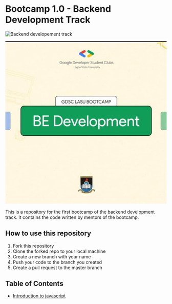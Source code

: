 # Bootcamp 1.0 - Backend Development Track
![Backend developement track](https://img.shields.io/badge/Backend%20Development%20Track-Bootcamp%201.0-brightgreen)

![gdsc backend development track](./assets/gdsc_backend.jpg)

This is a repository for the first bootcamp of the backend development track. It contains the code written by mentors of the bootcamp.

## How to use this repository
1. Fork this repository
2. Clone the forked repo to your local machine
3. Create a new branch with your name
4. Push your code to the branch you created
5. Create a pull request to the master branch

## Table of Contents
- [Introduction to javascript](./Introduction_to_javascript/)